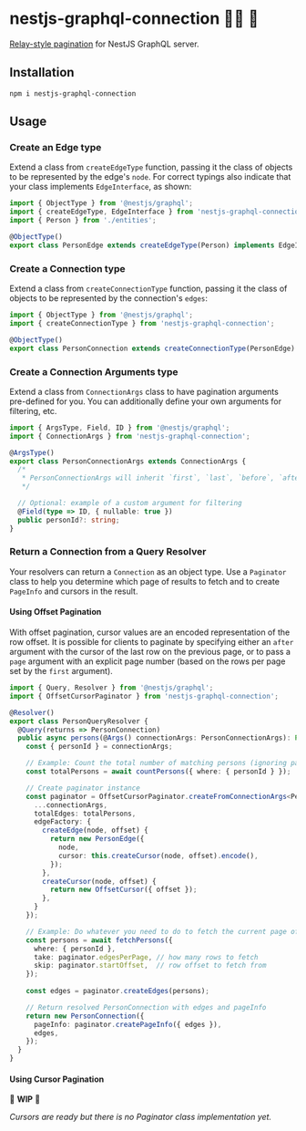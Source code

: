 # nestjs-graphql-connection 🐈‍ ⚛️ 🔗

[Relay-style pagination](https://relay.dev/graphql/connections.htm) for NestJS GraphQL server.

## Installation

```shell
npm i nestjs-graphql-connection
```

## Usage

### Create an Edge type

Extend a class from `createEdgeType` function, passing it the class of objects to be represented by the edge's `node`.
For correct typings also indicate that your class implements `EdgeInterface`, as shown:

```ts
import { ObjectType } from '@nestjs/graphql';
import { createEdgeType, EdgeInterface } from 'nestjs-graphql-connection';
import { Person } from './entities';

@ObjectType()
export class PersonEdge extends createEdgeType(Person) implements EdgeInterface<Person> {}
```

### Create a Connection type

Extend a class from `createConnectionType` function, passing it the class of objects to be represented by the
connection's `edges`:

```ts
import { ObjectType } from '@nestjs/graphql';
import { createConnectionType } from 'nestjs-graphql-connection';

@ObjectType()
export class PersonConnection extends createConnectionType(PersonEdge) {}
```

### Create a Connection Arguments type

Extend a class from `ConnectionArgs` class to have pagination arguments pre-defined for you. You can additionally
define your own arguments for filtering, etc.

```ts
import { ArgsType, Field, ID } from '@nestjs/graphql';
import { ConnectionArgs } from 'nestjs-graphql-connection';

@ArgsType()
export class PersonConnectionArgs extends ConnectionArgs {
  /*
   * PersonConnectionArgs will inherit `first`, `last`, `before`, `after`, and `page` fields from ConnectionArgs
   */

  // Optional: example of a custom argument for filtering
  @Field(type => ID, { nullable: true })
  public personId?: string;
}
```

### Return a Connection from a Query Resolver

Your resolvers can return a `Connection` as an object type. Use a `Paginator` class to help you determine which page
of results to fetch and to create `PageInfo` and cursors in the result.

#### Using Offset Pagination

With offset pagination, cursor values are an encoded representation of the row offset. It is possible for clients to
paginate by specifying either an `after` argument with the cursor of the last row on the previous page, or to pass a
`page` argument with an explicit page number (based on the rows per page set by the `first` argument).

```ts
import { Query, Resolver } from '@nestjs/graphql';
import { OffsetCursorPaginator } from 'nestjs-graphql-connection';

@Resolver()
export class PersonQueryResolver {
  @Query(returns => PersonConnection)
  public async persons(@Args() connectionArgs: PersonConnectionArgs): Promise<PersonConnection> {
    const { personId } = connectionArgs;

    // Example: Count the total number of matching persons (ignoring pagination)
    const totalPersons = await countPersons({ where: { personId } });

    // Create paginator instance
    const paginator = OffsetCursorPaginator.createFromConnectionArgs<PersonEdge>({
      ...connectionArgs,
      totalEdges: totalPersons,
      edgeFactory: {
        createEdge(node, offset) {
          return new PersonEdge({
            node,
            cursor: this.createCursor(node, offset).encode(),
          });
        },
        createCursor(node, offset) {
          return new OffsetCursor({ offset });
        },
      }
    });

    // Example: Do whatever you need to do to fetch the current page of persons
    const persons = await fetchPersons({
      where: { personId },
      take: paginator.edgesPerPage, // how many rows to fetch
      skip: paginator.startOffset,  // row offset to fetch from
    });
    
    const edges = paginator.createEdges(persons);

    // Return resolved PersonConnection with edges and pageInfo
    return new PersonConnection({
      pageInfo: paginator.createPageInfo({ edges }),
      edges,
    });
  }
}
```

#### Using Cursor Pagination

🚧 **WIP** 🚧

_Cursors are ready but there is no Paginator class implementation yet._
